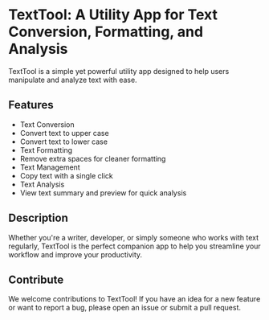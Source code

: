 # TextTool: A Utility App for Text Conversion, Formatting, and Analysis
TextTool is a simple yet powerful utility app designed to help users manipulate and analyze text with ease.

## Features
- Text Conversion
- Convert text to upper case
- Convert text to lower case
- Text Formatting
- Remove extra spaces for cleaner formatting
- Text Management
- Copy text with a single click
- Text Analysis
- View text summary and preview for quick analysis
## Description
Whether you're a writer, developer, or simply someone who works with text regularly, TextTool is the perfect companion app to help you streamline your workflow and improve your productivity.

## Contribute
We welcome contributions to TextTool! If you have an idea for a new feature or want to report a bug, please open an issue or submit a pull request.
